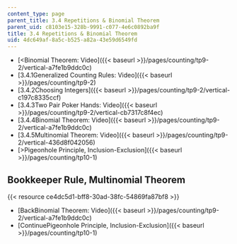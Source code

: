```yaml
---
content_type: page
parent_title: 3.4 Repetitions & Binomial Theorem
parent_uid: c8103e15-328b-9991-c077-4e6c0892ba9f
title: 3.4 Repetitions & Binomial Theorem
uid: 4dc649af-8a5c-b525-a82a-43e59d6549fd
---
```


*   [<Binomial Theorem: Video]({{< baseurl >}}/pages/counting/tp9-2/vertical-a7fe1b9ddc0c)
*   [3.4.1Generalized Counting Rules: Video]({{< baseurl >}}/pages/counting/tp9-2)
*   [3.4.2Choosing Integers]({{< baseurl >}}/pages/counting/tp9-2/vertical-c197c8335ccf)
*   [3.4.3Two Pair Poker Hands: Video]({{< baseurl >}}/pages/counting/tp9-2/vertical-cb7317c8f4ec)
*   [3.4.4Binomial Theorem: Video]({{< baseurl >}}/pages/counting/tp9-2/vertical-a7fe1b9ddc0c)
*   [3.4.5Multinomial Theorem: Video]({{< baseurl >}}/pages/counting/tp9-2/vertical-436d8f042056)
*   [\>Pigeonhole Principle, Inclusion-Exclusion]({{< baseurl >}}/pages/counting/tp10-1)

Bookkeeper Rule, Multinomial Theorem
------------------------------------

{{< resource ce4dc5d1-bff8-30ad-38fc-54869fa87bf8 >}}

*   [BackBinomial Theorem: Video]({{< baseurl >}}/pages/counting/tp9-2/vertical-a7fe1b9ddc0c)
*   [ContinuePigeonhole Principle, Inclusion-Exclusion]({{< baseurl >}}/pages/counting/tp10-1)